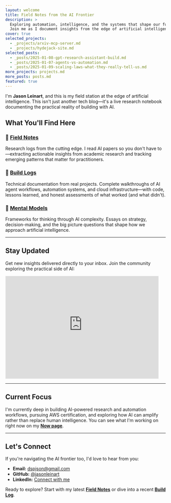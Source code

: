 ```yaml
---
layout: welcome
title: Field Notes from the AI Frontier
description: >
  Exploring automation, intelligence, and the systems that shape our future.
  Join me as I document insights from the edge of artificial intelligence.
cover: true
selected_projects:
  - _projects/arxiv-mcp-server.md
  - _projects/hydejack-site.md
selected_posts:
  - _posts/2025-01-08-gpt-research-assistant-build.md
  - _posts/2025-01-07-agents-vs-automation.md
  - _posts/2025-01-09-scaling-laws-what-they-really-tell-us.md
more_projects: projects.md
more_posts: posts.md
featured: true
---
```


I'm **Jason Leinart**, and this is my field station at the edge of artificial intelligence. This isn't just another tech blog—it's a live research notebook documenting the practical reality of building with AI.

## What You'll Find Here

### 🧪 [Field Notes](/blog/field-notes/)
Research logs from the cutting edge. I read AI papers so you don't have to—extracting actionable insights from academic research and tracking emerging patterns that matter for practitioners.

### 🔧 [Build Logs](/blog/build-logs/)
Technical documentation from real projects. Complete walkthroughs of AI agent workflows, automation systems, and cloud infrastructure—with code, lessons learned, and honest assessments of what worked (and what didn't).

### 🧠 [Mental Models](/blog/mental-models/)
Frameworks for thinking through AI complexity. Essays on strategy, decision-making, and the big picture questions that shape how we approach artificial intelligence.

---

## Stay Updated

Get new insights delivered directly to your inbox. Join the community exploring the practical side of AI:

<iframe src="https://jasonleinart.substack.com/embed" width="480" height="320" style="border:1px solid #EEE; background:white;" frameborder="0" scrolling="no"></iframe>

---

## Current Focus

I'm currently deep in building AI-powered research and automation workflows, pursuing AWS certification, and exploring how AI can amplify rather than replace human intelligence. You can see what I'm working on right now on my **[Now page](/now/)**.

---

## Let's Connect

If you're navigating the AI frontier too, I'd love to hear from you:

- **Email:** dspjson@gmail.com
- **GitHub:** [@jasonleinart](https://github.com/jasonleinart)
- **LinkedIn:** [Connect with me](https://linkedin.com/in/jason-leinart)

Ready to explore? Start with my latest **[Field Notes](/blog/field-notes/)** or dive into a recent **[Build Log](/blog/build-logs/)**.
